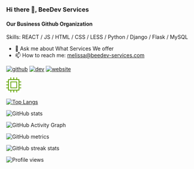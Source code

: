 ### Hi there 👋, BeeDev Services
#### Our Business Github Organization

Skills: REACT / JS / HTML / CSS / LESS / Python / Django / Flask / MySQL

- 💬 Ask me about What Services We offer 
- 📫 How to reach me: melissa@beedev-services.com 


[<img src='https://cdn.jsdelivr.net/npm/simple-icons@3.0.1/icons/github.svg' alt='github' height='40'>](https://github.com/beedevservices)  [<img src='https://cdn.jsdelivr.net/npm/simple-icons@3.0.1/icons/dev-dot-to.svg' alt='dev' height='40'>](https://dev.to/https://dev.to/melissa24)  [<img src='https://cdn.jsdelivr.net/npm/simple-icons@3.0.1/icons/icloud.svg' alt='website' height='40'>](https://beedev-services.com)  

<a href='https://docs.github.com/en/developers'><img src='https://raw.githubusercontent.com/acervenky/animated-github-badges/master/assets/devbadge.gif' width='40' height='40'></a> 

[![Top Langs](https://github-readme-stats.vercel.app/api/top-langs/?username=beedevservices)](https://github.com/anuraghazra/github-readme-stats)

![GitHub stats](https://github-readme-stats.vercel.app/api?username=beedevservices&show_icons=true)  

![GitHub Activity Graph](https://activity-graph.herokuapp.com/graph?username=beedevservices)  

![GitHub metrics](https://metrics.lecoq.io/beedevservices)  

![GitHub streak stats](https://github-readme-streak-stats.herokuapp.com/?user=beedevservices)  

![Profile views](https://gpvc.arturio.dev/beedevservices)  
